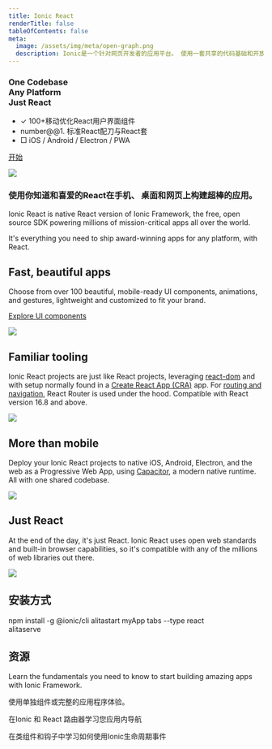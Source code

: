 ```yaml
---
title: Ionic React
renderTitle: false
tableOfContents: false
meta:
  image: /assets/img/meta/open-graph.png
  description: Ionic是一个针对网页开发者的应用平台。 使用一套共享的代码基础和开放的网络标准来构建非常棒的移动端、网页端和电脑端应用
---
```


<div class='flex main-flex'>
  <div class="pull-left">
  <h3>One Codebase <br/> Any Platform <br/> <strong>Just React</strong></h3>

 - ✓ 100+移动优化React用户界面组件
 - number@@1. 标准React配刀与React套
 - □ iOS / Android / Electron / PWA

  [开始](#install)

  </div>

  <div class="pull-right">
  <img src="/assets/img/frameworks/react-logo.png" />
  </div>
</div>

### 使用你知道和喜爱的React在手机、 桌面和网页上构建超棒的应用。


Ionic React is native React version of Ionic Framework, the free, open source SDK powering millions of mission-critical apps all over the world.

It's everything you need to ship award-winning apps for any platform, with React.

<div class="flex">

<div class="pull-left">

## Fast, beautiful apps

Choose from over 100 beautiful, mobile-ready UI components, animations, and gestures, lightweight and customized to fit your brand.

[Explore UI components](/components)

</div>

<div class="pull-right">
  <img src="/assets/icons/feature-guide-components-icon.png" />
</div>

</div>

<div class="flex reverse">

<div class="pull-left">

## Familiar tooling

Ionic React projects are just like React projects, leveraging [react-dom](https://reactjs.org/react-dom.html) and with setup normally found in a [Create React App (CRA)](https://github.com/facebook/create-react-app) app. For [routing and navigation](/react/navigation), React Router is used under the hood.
Compatible with React version 16.8 and above.

</div>

<div class="pull-right">
  <img src="/assets/img/frameworks/react-cli.png" class="cli" />
</div>

</div>

<div class="flex">

<div class="pull-left">

## More than mobile

Deploy your Ionic React projects to native iOS, Android, Electron, and the web as a Progressive Web App, using [Capacitor](https://capacitor.ionicframework.com), a modern native runtime. All with one shared codebase.

</div>

<div class="pull-right">
  <img src="/assets/img/native-platforms/group-shot.png" />
</div>

</div>

<div class="flex reverse">

  <div class="pull-left">

## Just React

At the end of the day, it's just React. Ionic React uses open web standards and built-in browser capabilities, so it's compatible with any of the millions of web libraries out there.

  </div>

  <div class="pull-right">
    <img src="/assets/img/frameworks/react.svg" />
  </div>

</div>

## 安装方式

<command-line> <command-prompt>npm install -g @ionic/cli</command-prompt> <command-prompt>alitastart myApp tabs --type react</command-prompt>
    <br/>
    <command-prompt>alitaserve <command-cursor blink></command-cursor></command-prompt> </command-line>


## 资源

<docs-cards> <docs-card header="Getting Started" href="/react/your-first-app" icon="/assets/icons/feature-component-actionsheet-icon.png"> <p>Learn the fundamentals you need to know to start building amazing apps with Ionic Framework.</p>
  </docs-card>

  <docs-card header="Add Ionic to Existing React App" href="https://dev.to/ionic/adding-ionic-react-to-an-existing-react-project-4kib" icon="/assets/icons/logo-react-icon.png"> <p>使用单独组件或完整的应用程序体验。</p>
  </docs-card>

  <docs-card header="Navigation" href="/react/navigation" icon="/assets/icons/feature-component-navigation-icon.png"> <p>在Ionic 和 React 路由器学习您应用内导航</p>
  </docs-card>

  <docs-card header="Lifecycle" href="/react/lifecycle" icon="/assets/icons/feature-guide-components-icon.png"> <p>在类组件和钩子中学习如何使用Ionic生命周期事件</p>
  </docs-card>


</docs-cards>
